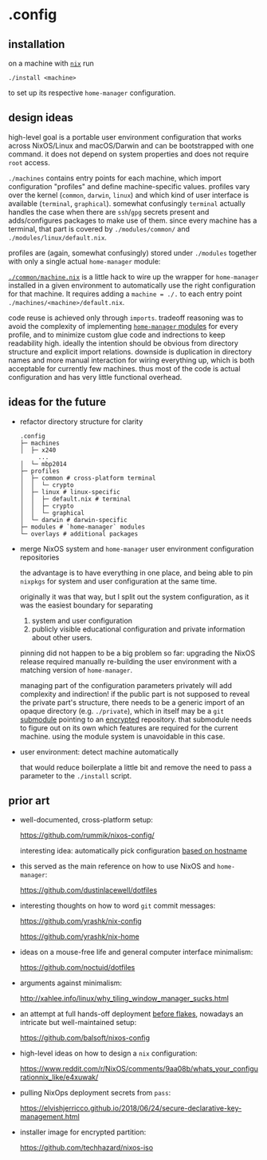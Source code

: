# .config

## installation

on a machine with [`nix`](https://nixos.org/download.html) run

    ./install <machine>

to set up its respective `home-manager` configuration.

## design ideas

high-level goal is a portable user environment configuration that works across NixOS/Linux and macOS/Darwin and can be bootstrapped with one command. it does not depend on system properties and does not require `root` access.

`./machines` contains entry points for each machine, which import configuration "profiles" and define machine-specific values. profiles vary over the kernel (`common`, `darwin`, `linux`) and which kind of user interface is available (`terminal`, `graphical`). somewhat confusingly `terminal` actually handles the case when there are `ssh`/`gpg` secrets present and adds/configures packages to make use of them. since every machine has a terminal, that part is covered by `./modules/common/` and `./modules/linux/default.nix`.

profiles are (again, somewhat confusingly) stored under `./modules` together with only a single actual `home-manager` module:

[`./common/machine.nix`](https://github.com/fricklerhandwerk/.config/blob/master/modules/common/machine.nix) is a little hack to wire up the wrapper for `home-manager` installed in a given environment to automatically use the right configuration for that machine. It requires adding a `machine = ./.` to each entry point `./machines/<machine>/default.nix`.

code reuse is achieved only through `imports`. tradeoff reasoning was to avoid the complexity of implementing [`home-manager` modules](https://rycee.gitlab.io/home-manager/index.html#ch-writing-modules) for every profile, and to minimize custom glue code and indrections to keep readability high. ideally the intention should be obvious from directory structure and explicit import relations. downside is duplication in directory names and more manual interaction for wiring everything up, which is both acceptable for currently few machines. thus most of the code is actual configuration and has very little functional overhead.

## ideas for the future


- refactor directory structure for clarity

  ```
  .config
  ├─ machines
  │  ├─ x240
       ...
  │  └─ mbp2014
  ├─ profiles
  │  ├─ common # cross-platform terminal
  │  │  └─ crypto
  │  ├─ linux # linux-specific
  │  │  ├─ default.nix # terminal
  │  │  ├─ crypto
  │  │  └─ graphical
  │  └─ darwin # darwin-specific
  ├─ modules # `home-manager` modules
  └─ overlays # additional packages
  ```

- merge NixOS system and `home-manager` user environment configuration repositories

  the advantage is to have everything in one place, and being able to pin `nixpkgs` for system and user configuration at the same time.

  originally it was that way, but I split out the system configuration, as it was the easiest boundary for separating

  1. system and user configuration
  2. publicly visible educational configuration and private information about other users.

  pinning did not happen to be a big problem so far: upgrading the NixOS release required manually re-building the user environment with a matching version of `home-manager`.

  managing part of the configuration parameters privately will add complexity and indirection! if the public part is not supposed to reveal the private part's structure, there needs to be a generic import of an opaque directory (e.g. `./private`), which in itself may be a `git` [submodule](https://git-scm.com/book/en/v2/Git-Tools-Submodules) pointing to an [encrypted](https://github.com/spwhitton/git-remote-gcrypt) repository. that submodule needs to figure out on its own which features are required for the current machine. using the module system is unavoidable in this case.

- user environment: detect machine automatically

  that would reduce boilerplate a little bit and remove the need to pass a parameter to the `./install` script.

## prior art

- well-documented, cross-platform setup:

  https://github.com/rummik/nixos-config/

  interesting idea: automatically pick configuration [based on hostname](https://github.com/rummik/nixos-config/blob/55023e003095a1affb26906c56ffb883803af354/nix/hostname.nix)

- this served as the main reference on how to use NixOS and `home-manager`:

  https://github.com/dustinlacewell/dotfiles

- interesting thoughts on how to word `git` commit messages:

  https://github.com/yrashk/nix-config

  https://github.com/yrashk/nix-home

- ideas on a mouse-free life and general computer interface minimalism:

  https://github.com/noctuid/dotfiles

- arguments against minimalism:

  http://xahlee.info/linux/why_tiling_window_manager_sucks.html

- an attempt at full hands-off deployment [before flakes](https://github.com/balsoft/nixos-config/tree/e5d5ef5cb9ee26d9c6a8d56ea0b8f7884b33644a), nowadays an intricate but well-maintained setup:

  https://github.com/balsoft/nixos-config

- high-level ideas on how to design a `nix` configuration:

  https://www.reddit.com/r/NixOS/comments/9aa08b/whats_your_configurationnix_like/e4xuwak/

- pulling NixOps deployment secrets from `pass`:

  https://elvishjerricco.github.io/2018/06/24/secure-declarative-key-management.html

- installer image for encrypted partition:

  https://github.com/techhazard/nixos-iso

